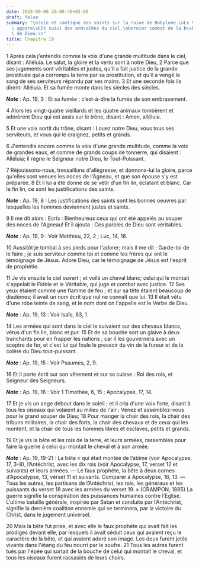 ```yaml
---
date: 2024-09-06 20:00:46+02:00
draft: false
summary: "\nJoie et cantique des saints sur la ruine de Babylone.\nLe Verbe de Dieu\
  \ appara\xEEt suivi des arm\xE9es du ciel.\nDernier combat de la b\xEAte et du Verbe\
  \ de Dieu.\n"
title: Chapitre 19
---
```





1 Après cela j'entendis comme la voix d'une grande multitude dans le ciel, disant : Alléluia. Le salut, la gloire et la vertu sont à notre Dieu, 2 Parce que ses jugements sont véritables et justes, qu'il a fait justice de la grande prostituée qui a corrompu la terre par sa prostitution, et qu'il a vengé le sang de ses serviteurs répandu par ses mains. 3 Et une seconde fois ils dirent: Alléluia. Et sa fumée monte dans les siècles des siècles.

***Note*** :  Ap. 19, 3 : Et sa fumée ; c’est-à-dire la fumée de son embrasement.


4 Alors les vingt-quatre vieillards et les quatre animaux tombèrent et adorèrent Dieu qui est assis sur le trône, disant : Amen, alléluia.


5 Et une voix sortit du trône, disant : Louez notre Dieu, vous tous ses serviteurs, et vous qui le craignez, petits et grands.


6 J'entendis encore comme la voix d'une grande multitude, comme la voix de grandes eaux, et comme de grands coups de tonnerre, qui disaient : Alléluia; il règne le Seigneur notre Dieu, le Tout-Puissant.


7 Réjouissons-nous, tressaillons d'allégresse, et donnons-lui la gloire, parce qu'elles sont venues les noces de l'Agneau, et que son épouse s'y est préparée. 8 Et il lui a été donné de se vêtir d'un fin lin, éclatant et blanc. Car le fin lin, ce sont les justifications des saints.

***Note*** :  Ap. 19, 8 : Les justifications des saints sont les bonnes oeuvres par lesquelles les hommes deviennent justes et saints.


9 Il me dit alors : Ecris : Bienheureux ceux qui ont été appelés au souper des noces de l'Agneau! Et il ajouta : Ces paroles de Dieu sont véritables.

***Note*** :  Ap. 19, 9 : Voir Matthieu, 22, 2 ; Luc, 14, 16.

10 Aussitôt je tombai à ses pieds pour l'adorer; mais il me dit : Garde-toi de le faire ; je suis serviteur comme toi et comme tes frères qui ont le témoignage de Jésus. Adore Dieu, car le témoignage de Jésus est l'esprit de prophétie.


11 Je vis ensuite le ciel ouvert ; et voilà un cheval blanc; celui qui le montait s'appelait le Fidèle et le Véritable, qui juge et combat avec justice. 12 Ses yeux étaient comme une flamme de feu ; et sur sa tête étaient beaucoup de diadèmes; il avait un nom écrit que nul ne connaît que lui. 13 Il était vêtu d'une robe teinte de sang, et le nom dont on l'appelle est le Verbe de Dieu.

***Note*** :  Ap. 19, 13 : Voir Isaïe, 63, 1.

14 Les armées qui sont dans le ciel le suivaient sur des chevaux blancs, vêtus d'un fin lin, blanc et pur. 15 Et de sa bouche sort un glaive à deux tranchants pour en frapper les nations ; car il les gouvernera avec un sceptre de fer, et c'est lui qui foule le pressoir du vin de la fureur et de la colère du Dieu tout-puissant.

***Note*** :  Ap. 19, 15 : Voir Psaumes, 2, 9.

16 Et il porte écrit sur son vêtement et sur sa cuisse : Roi des rois, et Seigneur des Seigneurs.

***Note*** :  Ap. 19, 16 : Voir 1 Timothée, 6, 15 ; Apocalypse, 17, 14.


17 Et je vis un ange debout dans le soleil ; et il cria d'une voix forte, disant à tous les oiseaux qui volaient au milieu de l'air : Venez et assemblez-vous pour le grand souper de Dieu; 18 Pour manger la chair des rois, la chair des tribuns militaires, la chair des forts, la chair des chevaux et de ceux qui les montent, et la chair de tous les hommes libres et esclaves, petits et grands.


19 Et je vis la bête et les rois de la terre, et leurs armées, rassemblés pour faire la guerre à celui qui montait le cheval et à son armée.

***Note*** :  Ap. 19, 19-21 : La bête « qui était montée de l’abîme (voir Apocalypse, 17, 3-8), l’Antéchrist, avec les dix rois (voir Apocalypse, 17, verset 12 et suivants) et leurs armées. ― Le faux prophète, la bête à deux cornes d’Apocalypse, 13, verset 11 et suivants. Comparer à Apocalypse, 16, 13. ― Tous les autres, les partisans de l’Antéchrist, les rois, les généraux et les puissants du verset 18 avec les armées du verset 19. » (CRAMPON, 1885) La guerre signifie la conspiration des puissances humaines contre l’Eglise. L’ultime bataille générale, inspirée par Satan et conduite par l’Antéchrist, signifie la dernière coalition ennemie qui se terminera, par la victoire du Christ, dans le jugement universel.

20 Mais la bête fut prise, et avec elle le faux prophète qui avait fait les prodiges devant elle, par lesquels il avait séduit ceux qui avaient reçu le caractère de la bête, et qui avaient adoré son image. Les deux furent jetés vivants dans l'étang du feu nourri par le soufre. 21 Tous les autres furent tués par l'épée qui sortait de la bouche de celui qui montait le cheval, et tous les oiseaux furent rassasiés de leurs chairs.

